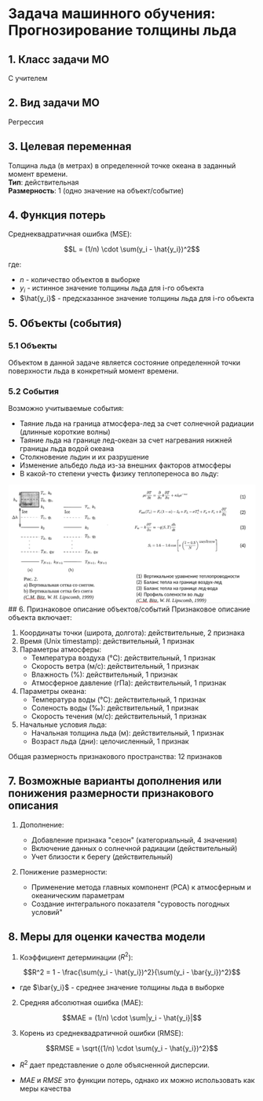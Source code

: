 # Задача машинного обучения: Прогнозирование толщины льда

## 1. Класс задачи МО
С учителем

## 2. Вид задачи МО
Регрессия

## 3. Целевая переменная
Толщина льда (в метрах) в определенной точке океана в заданный момент времени.  
**Тип**: действительная  
**Размерность**: 1 (одно значение на объект/событие)

## 4. Функция потерь
Среднеквадратичная ошибка (MSE):

$$L = (1/n) \cdot \sum(y_i - \hat{y_i})^2$$

где:
- $n$ - количество объектов в выборке
- $y_i$ - истинное значение толщины льда для i-го объекта
- $\hat{y_i}$ - предсказанное значение толщины льда для i-го объекта

## 5. Объекты (события)
### 5.1 Объекты
Объектом в данной задаче является состояние определенной точки поверхности льда в конкретный момент времени.
### 5.2 События
Возможно учитываемые события:
 - Таяние льда на граница атмосфера-лед за счет солнечной радиации (длинные короткие волны)
 - Таяние льда на границе лед-океан за счет нагревания нижней границы льда водой океана
 - Столкновение льдин и их разрушение
 - Изменение альбедо льда из-за внешних факторов атмосферы  
 - В какой-то степени учесть физику теплопереноса во льду:
 <img src="./img/ice.png">
## 6. Признаковое описание объектов/событий
Признаковое описание объекта включает:

1. Координаты точки (широта, долгота): действительные, 2 признака
2. Время (Unix timestamp): действительный, 1 признак
3. Параметры атмосферы:
   - Температура воздуха (°C): действительный, 1 признак
   - Скорость ветра (м/с): действительный, 1 признак
   - Влажность (%): действительный, 1 признак
   - Атмосферное давление (гПа): действительный, 1 признак
4. Параметры океана:
   - Температура воды (°C): действительный, 1 признак
   - Соленость воды (‰): действительный, 1 признак
   - Скорость течения (м/с): действительный, 1 признак
5. Начальные условия льда:
   - Начальная толщина льда (м): действительный, 1 признак
   - Возраст льда (дни): целочисленный, 1 признак

Общая размерность признакового пространства: 12 признаков

## 7. Возможные варианты дополнения или понижения размерности признакового описания
1. Дополнение:
   - Добавление признака "сезон" (категориальный, 4 значения)
   - Включение данных о солнечной радиации (действительный)
   - Учет близости к берегу (действительный)

2. Понижение размерности:
   - Применение метода главных компонент (PCA) к атмосферным и океаническим параметрам
   - Создание интегрального показателя "суровость погодных условий"

## 8. Меры для оценки качества модели
1. Коэффициент детерминации ($R^2$):

$$R^2 = 1 - \frac{\sum(y_i - \hat{y_i})^2}{\sum(y_i - \bar{y_i})^2}$$

- где $\bar{y_i}$ - среднее значение толщины льда в выборке

2. Средняя абсолютная ошибка (MAE):

$$MAE = (1/n) \cdot \sum|y_i - \hat{y_i}|$$

3. Корень из среднеквадратичной ошибки (RMSE):

$$RMSE = \sqrt{(1/n) \cdot \sum(y_i - \hat{y_i})^2}$$

- $R^2$ дает представление о доле объясненной дисперсии.

- $MAE$ и $RMSE$ это функции потерь, однако их можно использовать как меры качества 